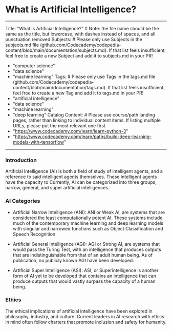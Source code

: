 # What is Artificial Intelligence?

---
Title: "What is Artificial Intelligence?" # Note: the file name should be the same as the title, but lowercase, with dashes instead of spaces, and all punctuation removed
Subjects: # Please only use Subjects in the subjects.md file (github.com/Codecademy/codepedia-content/blob/main/documentation/subjects.md). If that list feels insufficient, feel free to create a new Subject and add it to subjects.md in your PR!
  - "computer science"
  - "data science"
  - "machine learning"
Tags: # Please only use Tags in the tags.md file (github.com/Codecademy/codepedia-content/blob/main/documentation/tags.md). If that list feels insufficient, feel free to create a new Tag and add it to tags.md in your PR!
  - "artificial intelligence"
  - "data science"
  - "machine learning"
  - "deep learning"
Catalog Content: # Please use course/path landing pages, rather than linking to individual content items. If listing multiple URLs, please put the most relevant one first
  - "https://www.codecademy.com/learn/learn-python-3"
  - "https://www.codecademy.com/learn/paths/build-deep-learning-models-with-tensorflow"
---
### Introduction
Artificial Intelligence (AI) is both a field of study of intelligent agents, and a reference to said intelligent agents themselves. These intelligent agents have the capacity to Currently, AI can be categorized into three groups, narrow, general, and super artificial intelligences.

### AI Categories
- Artificial Narrow Intelligence (ANI): ANI or Weak AI, are systems that are considered the least computationally potent AI. These systems include much of the contemporary machine learning and deep learning models with singular and narrowed functions such as Object Classification and Speech Recognition.

- Artificial General Intelligence (AGI): AGI or Strong AI, are systems that would pass the Turing Test, with an intelligence that produces outputs that are indistinguishable from that of an adult human being. As of publication, no publicly known AGI have been developed.

- Artificial Super Intelligence (ASI): ASI, or Superintelligence is another form of AI yet to be developed that contains an intelligence that can produce outputs that would vastly surpass the capacity of a human being.

### Ethics
The ethical implications of artificial intelligence have been explored in philosophy, industry, and culture. Current leaders in AI research with ethics in mind often follow charters that promote inclusion and safety for humanity.
